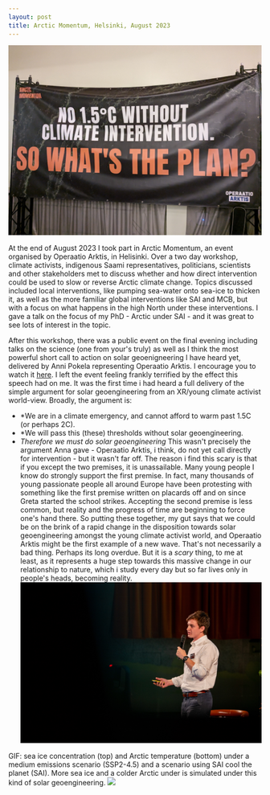 ```yaml
---
layout: post
title: Arctic Momentum, Helsinki, August 2023
---
```



![](../public/whatstheplan.jpg)

At the end of August 2023 I took part in Arctic Momentum, an event organised by Operaatio Arktis, in Helisinki. Over a two day workshop, climate activists, indigenous Saami representatives, politicians, scientists and other stakeholders met to discuss whether and how direct intervention could be used to slow or reverse Arctic climate change. Topics discussed included local interventions, like pumping sea-water onto sea-ice to thicken it, as well as the more familiar global interventions like SAI and MCB, but with a focus on what happens in the high North under these interventions. I gave a talk on the focus of my PhD - Arctic under SAI - and it was great to see lots of interest in the topic. 

After this workshop, there was a public event on the final evening including talks on the science (one from your's truly) as well as I think the most powerful short call to action on solar geoenigneering I have heard yet, delivered by Anni Pokela representing Operaatio Arktis. I encourage you to watch it [here](https://www.youtube.com/watch?v=0It_xZnLdyo). I left the event feeling frankly terrified by the effect this speech had on me. It was the first time i had heard a full delivery of the simple argument for solar geoengineering from an XR/young climate activist world-view. Broadly, the argument is:
* *We are in a climate emergency, and cannot afford to warm past 1.5C (or perhaps 2C).
* *We will pass this (these) thresholds without solar geoengineering. 
* *Therefore we must do solar geoengineering*
This wasn't precisely the argument Anna gave - Operaatio Arktis, i think, do not yet call directly for intervention - but it wasn't far off. The reason i find this scary is that if you except the two premises, it is unassailable. Many young people I know do strongly support the first premise. In fact, many thousands of young passionate people all around Europe have been protesting with something like the first premise written on placards off and on since Greta started the school strikes. Accepting the second premise is less common, but reality and the progress of time are beginning to force one's hand there. So putting these together, my gut says that we could be on the brink of a rapid change in the disposition towards solar geoengineering amongst the young climate activist world, and Operaatio Arktis might be the first example of a new wave. That's not necessarily a bad thing. Perhaps its long overdue. But it is a *scary* thing, to me at least, as it represents a huge step towards this massive change in our relationship to nature, which i study every day but so far lives only in people's heads, becoming reality.
![](/public/me_AM.jpg)


GIF: sea ice concentration (top) and Arctic temperature (bottom) under a medium emissions scenario (SSP2-4.5) and a scenario using SAI cool the planet (SAI). More sea ice and a colder Arctic under is simulated under this kind of solar geoengineering. 
![](/public/gif.gif)

